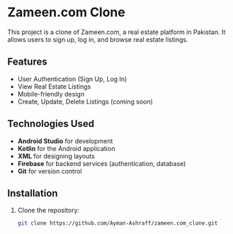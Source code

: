 # Zameen.com Clone

This project is a clone of Zameen.com, a real estate platform in Pakistan. It allows users to sign up, log in, and browse real estate listings.

## Features

- User Authentication (Sign Up, Log In)
- View Real Estate Listings
- Mobile-friendly design
- Create, Update, Delete Listings (coming soon)

## Technologies Used

- **Android Studio** for development
- **Kotlin** for the Android application
- **XML** for designing layouts
- **Firebase** for backend services (authentication, database)
- **Git** for version control

## Installation

1. Clone the repository:
   ```bash
   git clone https://github.com/Ayman-Ashraff/zameen.com_clone.git
